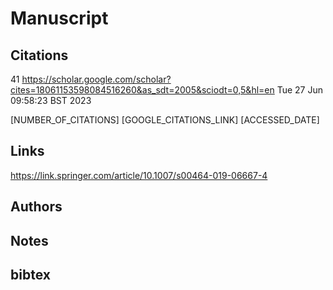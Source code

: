 # Manuscript

## Citations
41
https://scholar.google.com/scholar?cites=18061153598084516260&as_sdt=2005&sciodt=0,5&hl=en
Tue 27 Jun 09:58:23 BST 2023

[NUMBER_OF_CITATIONS]
[GOOGLE_CITATIONS_LINK]
[ACCESSED_DATE]


## Links 
https://link.springer.com/article/10.1007/s00464-019-06667-4


## Authors 

## Notes

## bibtex 
```

```
